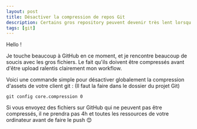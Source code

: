 ```yaml
---
layout: post
title: Désactiver la compression de repos Git
description: Certains gros repository peuvent devenir très lent lorsqu'à chaque push on doit compresser les objets.
tags: [git]
---
```


Hello !

Je touche beaucoup à GitHub en ce moment, et je rencontre beaucoup de soucis avec les gros fichiers.
Le fait qu'ils doivent être compressés avant d'être upload ralentis clairement mon workflow.

Voici une commande simple pour désactiver globalement la compression d'assets de votre client git :
(Il faut la faire dans le dossier du projet Git)

```
git config core.compression 0
```

Si vous envoyez des fichiers sur GitHub qui ne peuvent pas être compressés, il ne prendra pas 4h et toutes les ressources de votre ordinateur avant de faire le push 😊
